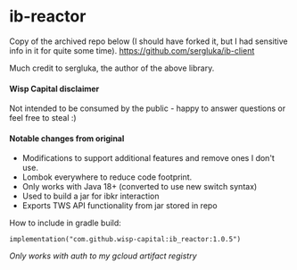 # ib-reactor

Copy of the archived repo below (I should have forked it, but I had sensitive info in it for quite some time).
https://github.com/sergluka/ib-client

Much credit to sergluka, the author of the above library.

#### Wisp Capital disclaimer
Not intended to be consumed by the public - happy to answer questions or feel free to steal :)


#### Notable changes from original
* Modifications to support additional features and remove ones I don't use.
* Lombok everywhere to reduce code footprint. 
* Only works with Java 18+ (converted to use new switch syntax)
* Used to build a jar for ibkr interaction
* Exports TWS API functionality from jar stored in repo



How to include in gradle build:

```
implementation("com.github.wisp-capital:ib_reactor:1.0.5")
```


*Only works with auth to my gcloud artifact registry*
